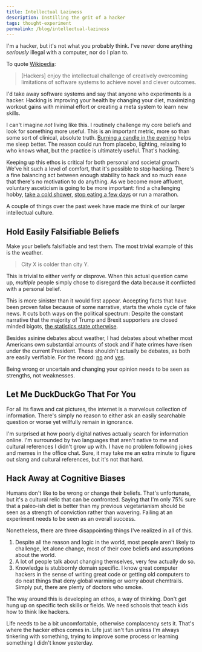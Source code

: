 ```yaml
---
title: Intellectual Laziness
description: Instilling the grit of a hacker
tags: thought-experiment
permalink: /blog/intellectual-laziness
---
```


I'm a hacker, but it's not what you probably think. I've never done anything *seriously* illegal with a computer, nor do I plan to.

To quote [Wikipedia][hcw]:

> [Hackers] enjoy the intellectual challenge of creatively overcoming limitations of software systems to achieve novel and clever outcomes.

I'd take away software systems and say that anyone who experiments is a hacker. Hacking is improving your health by changing your diet, maximizing workout gains with minimal effort or creating a meta system to learn new skills.  

I can't imagine *not* living like this. I routinely challenge my core beliefs and look for something more useful. This is an important metric, more so than some sort of clinical, absolute truth. [Burning a candle in the evening][lux] helps me sleep better. The reason could run from placebo, lighting, relaxing to who knows what, but the practice is ultimately useful. That's hacking.

Keeping up this ethos is critical for both personal and societal growth. We've hit such a level of comfort, that it's possible to stop hacking. There's a fine balancing act between enough stability to hack and so much ease that there's no motivation to do anything. As we become more affluent, voluntary asceticism is going to be more important: find a challenging hobby, [take a cold shower][hof], [stop eating a few days][3df] or run a marathon.

A couple of things over the past week have made me think of our larger intellectual culture.

## Hold Easily Falsifiable Beliefs

Make your beliefs falsifiable and test them. The most trivial example of this is the weather.

> City X is colder than city Y.

This is trivial to either verify or disprove. When this actual question came up, *multiple* people simply chose to disregard the data because it conflicted with a personal belief.

This is more sinister than it would first appear. Accepting facts that have been proven false because of some narrative, starts the whole cycle of fake news. It cuts both ways on the political spectrum: Despite the constant narrative that the majority of Trump and Brexit supporters are closed minded bigots, [the statistics state otherwise][eco].

Besides asinine debates about weather, I had debates about whether most Americans own substantial amounts of stock and if hate crimes have risen under the current President. These shouldn't actually be debates, as both are easily verifiable. For the record: [no][stk] and [yes][spl].

Being wrong or uncertain and changing your opinion needs to be seen as strengths, not weaknesses.

## Let Me DuckDuckGo That For You

For all its flaws and cat pictures, the internet is a marvelous collection of information. There's simply no reason to either ask an easily searchable question or worse yet willfully remain in ignorance.

I'm surprised at how poorly digital natives actually search for information online. I'm surrounded by two languages that aren't native to me and cultural references I didn't grow up with. I have no problem following jokes and memes in the office chat. Sure, it may take me an extra minute to figure out slang and cultural references, but it's not that hard.   

## Hack Away at Cognitive Biases

Humans don't like to be wrong or change their beliefs. That's unfortunate, but it's a cultural relic that can be confronted. Saying that I'm only 75% sure that a paleo-ish diet is better than my previous vegetarianism should be seen as a strength of conviction rather than wavering. Failing at an experiment needs to be seen as an overall success.

Nonetheless, there are three disappointing things I've realized in all of this.

1. Despite all the reason and logic in the world, most people aren't likely to challenge, let alone change, most of their core beliefs and assumptions about the world.
2. A lot of people talk about changing themselves, very few actually do so.
3. Knowledge is stubbornly domain specific. I know great computer hackers in the sense of writing great code or getting old computers to do neat things that deny global warming or worry about chemtrails. Simply put, there are plenty of doctors who smoke.

The way around this is developing an ethos, a way of thinking. Don't get hung up on specific tech skills or fields. We need schools that teach kids how to think like hackers.

Life needs to be a bit uncomfortable, otherwise complacency sets it. That's where the hacker ethos comes in. Life just isn't fun unless I'm always tinkering with something, trying to improve some process or learning something I didn't know yesterday.


[hcw]: https://en.wikipedia.org/wiki/Hacker_culture
[eco]: https://www.economist.com/blogs/bagehot/2018/03/globalisation
[stk]: https://www.washingtonpost.com/news/wonk/wp/2017/12/18/for-roughly-half-of-americans-the-stock-markets-record-highs-dont-help-at-all/
[spl]:https://www.newyorker.com/news/news-desk/hate-on-the-rise-after-trumps-election
[lux]: /blog/darkness
[hof]: /blog/the-elements
[3df]: /blog/3-day-fast

